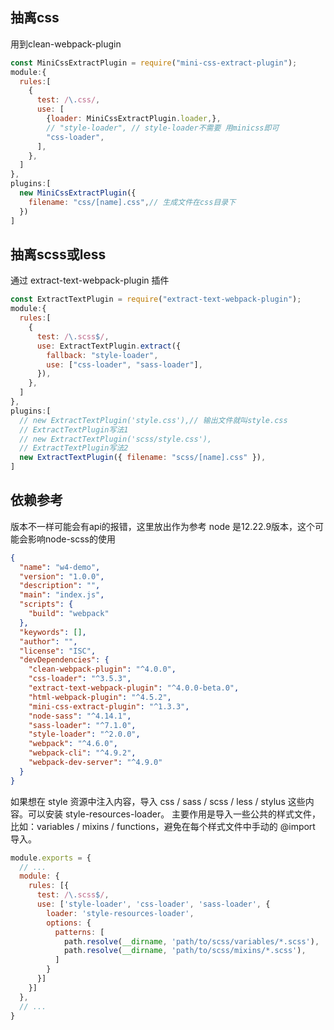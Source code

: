 ## 抽离css

用到clean-webpack-plugin

```javascript
const MiniCssExtractPlugin = require("mini-css-extract-plugin");
module:{
  rules:[
    {
      test: /\.css/,
      use: [
        {loader: MiniCssExtractPlugin.loader,},
        // "style-loader", // style-loader不需要 用minicss即可
        "css-loader",
      ],
    },
  ]
},
plugins:[
  new MiniCssExtractPlugin({
    filename: "css/[name].css",// 生成文件在css目录下
  })
]
```

## 抽离scss或less

通过 extract-text-webpack-plugin 插件

```javascript
const ExtractTextPlugin = require("extract-text-webpack-plugin");
module:{
  rules:[
    {
      test: /\.scss$/,
      use: ExtractTextPlugin.extract({
        fallback: "style-loader",
        use: ["css-loader", "sass-loader"],
      }),
    },
  ]
},
plugins:[
  // new ExtractTextPlugin('style.css'),// 输出文件就叫style.css
  // ExtractTextPlugin写法1
  // new ExtractTextPlugin('scss/style.css'),
  // ExtractTextPlugin写法2
  new ExtractTextPlugin({ filename: "scss/[name].css" }),
]
```

## 依赖参考

版本不一样可能会有api的报错，这里放出作为参考
node 是12.22.9版本，这个可能会影响node-scss的使用

```json
{
  "name": "w4-demo",
  "version": "1.0.0",
  "description": "",
  "main": "index.js",
  "scripts": {
    "build": "webpack"
  },
  "keywords": [],
  "author": "",
  "license": "ISC",
  "devDependencies": {
    "clean-webpack-plugin": "^4.0.0",
    "css-loader": "^3.5.3",
    "extract-text-webpack-plugin": "^4.0.0-beta.0",
    "html-webpack-plugin": "^4.5.2",
    "mini-css-extract-plugin": "^1.3.3",
    "node-sass": "^4.14.1",
    "sass-loader": "^7.1.0",
    "style-loader": "^2.0.0",
    "webpack": "^4.6.0",
    "webpack-cli": "^4.9.2",
    "webpack-dev-server": "^4.9.0"
  }
}

```

如果想在 style 资源中注入内容，导入 css / sass / scss / less / stylus 这些内容。可以安装 style-resources-loader。
主要作用是导入一些公共的样式文件，比如：variables / mixins / functions，避免在每个样式文件中手动的 @import 导入。

```javascript
module.exports = {
  // ...
  module: {
    rules: [{
      test: /\.scss$/,
      use: ['style-loader', 'css-loader', 'sass-loader', {
        loader: 'style-resources-loader',
        options: {
          patterns: [
            path.resolve(__dirname, 'path/to/scss/variables/*.scss'),
            path.resolve(__dirname, 'path/to/scss/mixins/*.scss'),
          ]
        }
      }]
    }]
  },
  // ...
}
```
